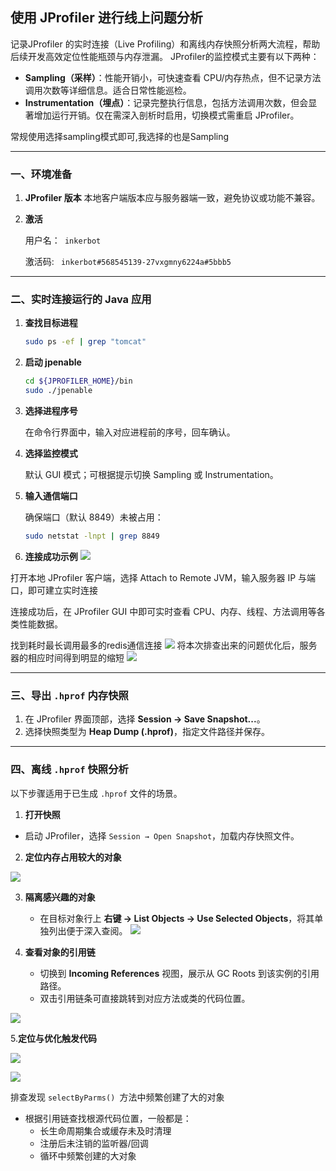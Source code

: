 ## 使用 JProfiler 进行线上问题分析

记录JProfiler 的实时连接（Live Profiling）和离线内存快照分析两大流程，帮助后续开发高效定位性能瓶颈与内存泄漏。
JProfiler的监控模式主要有以下两种：


   - **Sampling（采样）**：性能开销小，可快速查看 CPU/内存热点，但不记录方法调用次数等详细信息。适合日常性能巡检。
   - **Instrumentation（埋点）**：记录完整执行信息，包括方法调用次数，但会显著增加运行开销。仅在需深入剖析时启用，切换模式需重启 JProfiler。
   
 常规使用选择sampling模式即可,我选择的也是Sampling

---

### 一、环境准备

1. **JProfiler 版本**
   本地客户端版本应与服务器端一致，避免协议或功能不兼容。

2. **激活**

	用户名：``` inkerbot```

	激活码: ``` inkerbot#568545139-27vxgmny6224a#5bbb5```


---

### 二、实时连接运行的 Java 应用

1. **查找目标进程**

   ```bash
   sudo ps -ef | grep "tomcat"
   ```

2. **启动 jpenable**

   ```bash
   cd ${JPROFILER_HOME}/bin
   sudo ./jpenable
   ```

3. **选择进程序号**

   在命令行界面中，输入对应进程前的序号，回车确认。

4. **选择监控模式** 

   默认 GUI 模式；可根据提示切换 Sampling 或 Instrumentation。

5. **输入通信端口** 

   确保端口（默认 8849）未被占用：

   ```bash
   sudo netstat -lnpt | grep 8849
   ```

6. **连接成功示例**
![](https://cdn.nlark.com/yuque/0/2023/png/22527471/1695643106693-8bdea677-0b39-4ed8-8a71-a08cbebe69d0.png)

打开本地 JProfiler 客户端，选择 Attach to Remote JVM，输入服务器 IP 与端口，即可建立实时连接

连接成功后，在 JProfiler GUI 中即可实时查看 CPU、内存、线程、方法调用等各类性能数据。

找到耗时最长调用最多的redis通信连接
![](https://cdn.nlark.com/yuque/0/2023/png/22527471/1701243004803-1686fc22-ccac-4614-a0da-e7a4a783be85.png)
将本次排查出来的问题优化后，服务器的相应时间得到明显的缩短
![](https://cdn.nlark.com/yuque/0/2023/png/22527471/1701243276474-3ba7ece0-e45a-4c3c-a928-39715309ad0c.png)


---

### 三、导出 `.hprof` 内存快照

1. 在 JProfiler 界面顶部，选择 **Session → Save Snapshot...**。
2. 选择快照类型为 **Heap Dump (.hprof)**，指定文件路径并保存。

---

### 四、离线 `.hprof` 快照分析

以下步骤适用于已生成 `.hprof` 文件的场景。

1.  **打开快照**

   - 启动 JProfiler，选择 `Session → Open Snapshot`，加载内存快照文件。

2. **定位内存占用较大的对象**

  ![](https://cdn.nlark.com/yuque/0/2023/png/22527471/1701242197057-6eaf9b13-c27a-496c-a115-0e0f61fa83a8.png)


3. **隔离感兴趣的对象**

   - 在目标对象行上 **右键 → List Objects → Use Selected Objects**，将其单独列出便于深入查阅。
![](https://cdn.nlark.com/yuque/0/2023/png/22527471/1701242357805-d9475ad8-06ad-40d3-a786-79b4754c1758.png)


4. **查看对象的引用链**

   - 切换到 **Incoming References** 视图，展示从 GC Roots 到该实例的引用路径。
   - 双击引用链条可直接跳转到对应方法或类的代码位置。

![](https://cdn.nlark.com/yuque/0/2023/png/22527471/1701242396442-cf827920-69ab-4b6b-9912-3fec8c91ee70.png)


5.**定位与优化触发代码**

![](https://cdn.nlark.com/yuque/0/2023/png/22527471/1701242424895-842971fa-c149-4c50-9a4b-e107d2aa5327.png)

![](https://cdn.nlark.com/yuque/0/2023/png/22527471/1701242460273-61ed4e2f-e91f-457d-a893-37059a0d9b8a.png)

排查发现 `selectByParms() `方法中频繁创建了大的对象
   - 根据引用链查找根源代码位置，一般都是：
     - 长生命周期集合或缓存未及时清理
     - 注册后未注销的监听器/回调
     - 循环中频繁创建的大对象



